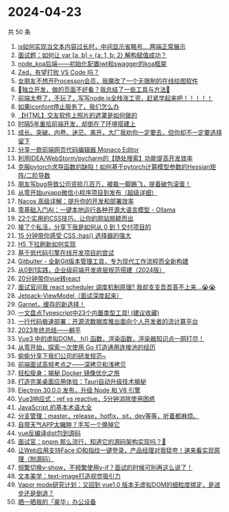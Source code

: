 # 2024-04-23

共 50 条

<!-- BEGIN JUEJIN -->
<!-- 最后更新时间 2024-04-23 04:01:02 +0800 -->
1. [js如何实现当文本内容过长时，中间显示省略号...,两端正常展示](https://juejin.cn/post/7329967013923962895)
1. [面试题：如何让 var [a, b] = {a: 1, b: 2} 解构赋值成功？](https://juejin.cn/post/7346512120639340607)
1. [node_koa后端——初始化配置jwt和swagger的koa框架](https://juejin.cn/post/7346959888008020002)
1. [Zed，有望打败 VS Code 吗？](https://juejin.cn/post/7359469421742473225)
1. [女朋友不想开Processon会员，我魔改了一个无限制的在线绘图软件](https://juejin.cn/post/7352090806453567500)
1. [🚀独立开发，做的页面不好看？我总结了一些工具与方法🚀](https://juejin.cn/post/7359854125912227894)
1. [前端太卷了，不玩了，写写node.js全栈涨工资，赶紧学起来吧！！！！！](https://juejin.cn/post/7343138637971734569)
1. [如果iconfont停止服务了，我们怎么办](https://juejin.cn/post/7340197367515578378)
1. [【HTML】交友软件上照片的遮罩是如何做的](https://juejin.cn/post/7333986476030935050)
1. [时隔5年重拾前端开发，却倒在了环境搭建上](https://juejin.cn/post/7327599804325052431)
1. [成长、突破、内卷、迷茫、离开，大厂我劝你一定要去，但你却不一定要选择留下](https://juejin.cn/post/7344970198619406377)
1. [分享一款前端网页代码编辑器 Monaco Editor](https://juejin.cn/post/7329353489678680103)
1. [利用IDEA/WebStorm/pycharm的【随处搜索】功能提高开发效率](https://juejin.cn/post/7346013730976825354)
1. [克服pytorch求导函数的缺陷！如何基于pytorch计算模型参数的Hessian矩阵/二阶导数](https://juejin.cn/post/7190655879140605989)
1. [朋友写bug导致公司资损几百万，被裁一脚踢飞，提着破包滚蛋！](https://juejin.cn/post/7359743113198157834)
1. [从零开始uniapp微信小程序项目到发布（超级详细）](https://juejin.cn/post/7248835844659839033)
1. [Nacos 高级详解：提升你的开发和部署效率](https://juejin.cn/post/7322733301668495375)
1. [零基础入门AI：一键本地运行各种开源大语言模型 - Ollama](https://juejin.cn/post/7340197367515414538)
1. [22个实用的CSS技巧，让你的网站脱颖而出](https://juejin.cn/post/7266745788536356879)
1. [接了个私活，分享下我是如何从 0 到 1 交付项目的](https://juejin.cn/post/7359764922727333939)
1. [15 分钟带你感受 CSS :has() 选择器的强大](https://juejin.cn/post/7349360925185802251)
1. [H5 下拉刷新如何实现](https://juejin.cn/post/7340836136208859174)
1. [基于低代码引擎在线开发项目的尝试](https://juejin.cn/post/7340172161627947071)
1. [Gitbulter - 全新Git版本管理工具，专为现代工作流程而全新构建](https://juejin.cn/post/7342787949250494498)
1. [从0到1实践，企业级前端开发底层规范搭建（2024版） ](https://juejin.cn/post/7345277549335642112)
1. [20分钟带你vue转react](https://juejin.cn/post/7359821247675596835)
1. [面试官问我 react scheduler 调度机制原理? 我却支支吾吾答不上来...😭😭](https://juejin.cn/post/7331135154209308687)
1. [Jetpack-ViewModel（面试深度起来）](https://juejin.cn/post/7344571269555126335)
1. [Garnet，缓存的新选择！](https://juejin.cn/post/7356044171244159002)
1. [一文盘点Typescript中23个内置类型工具! (建议收藏)](https://juejin.cn/post/7341669201009655845)
1. [一行代码极速部署：开源流数据库推出面向个人开发者的流计算平台](https://juejin.cn/post/7346373279542050853)
1. [2023年终总结——躺平](https://juejin.cn/post/7332479370802511881)
1. [Vue3 中的虚拟DOM、 h() 函数，渲染函数，渲染器知识点一网打尽！](https://juejin.cn/post/7282603229640687672)
1. [从零开始，探索一次使用 Go 打造通用连接池的经历](https://juejin.cn/post/7359821944147230760)
1. [偷偷分享下我们公司的研发规范~](https://juejin.cn/post/7360486735798927396)
1. [前端面试高频考点之——深拷贝和浅拷贝](https://juejin.cn/post/7345356037404590106)
1. [轻松瘦身：揭秘 Docker 镜像优化之旅](https://juejin.cn/post/7351662722906013736)
1. [打造完美桌面应用体验：Tauri自动升级技术揭秘](https://juejin.cn/post/7326738921471016969)
1. [Electron 30.0.0 发布，升级 Node 和 V8 引擎](https://juejin.cn/post/7359505949318807564)
1. [Vue3响应式：ref vs reactive，5分钟消除使用困惑](https://juejin.cn/post/7353087285467873299)
1. [ JavaScript 的基本术语大全](https://juejin.cn/post/7340531314884771878)
1. [分支管理：master，release，hotfix，sit，dev等等，听着都麻烦。](https://juejin.cn/post/7352075703859150899)
1. [自带天气APP太臃肿？手写一个换掉它](https://juejin.cn/post/7351712561673076788)
1. [vue反编译dist包到源码](https://juejin.cn/post/7359893196439207972)
1. [面试官：pnpm 那么流行，知道它的源码架构实现吗？🤡](https://juejin.cn/post/7358336719165128756)
1. [让Web应用支持Face ID和指纹一键登录，产品经理对我猛夸！速来看实现原理（附源码）](https://juejin.cn/post/7340081147866005554)
1. [频繁切换v-show，不频繁使用v-if？面试的时候可别再这么说了！](https://juejin.cn/post/7359541702049988623)
1. [文本美学：text-image打造视觉吸引力](https://juejin.cn/post/7359510120248786971)
1. [Vapor mode研究计划：又回到 vue1.0 版本无虚拟DOM的细粒度绑定，是进步还是倒退？](https://juejin.cn/post/7348464590160707636)
1. [晒一晒我的「豪华」办公设备](https://juejin.cn/post/7359893196438847524)
<!-- END JUEJIN -->